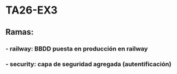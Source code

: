 # TA26-EX3

## Ramas:
### - railway: BBDD puesta en producción en railway
### - security: capa de seguridad agregada (autentificación)

